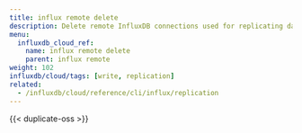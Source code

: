 ```yaml
---
title: influx remote delete
description: Delete remote InfluxDB connections used for replicating data.
menu:
  influxdb_cloud_ref:
    name: influx remote delete
    parent: influx remote
weight: 102
influxdb/cloud/tags: [write, replication]
related:
  - /influxdb/cloud/reference/cli/influx/replication
---
```


{{< duplicate-oss >}}

